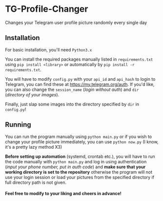 # TG-Profile-Changer
Changes your Telegram user profile picture randomly every single day

## Installation
For basic installation, you'll need `Python3.x`

You can install the required packages manually listed in `requirements.txt` using ```pip install <library>``` or automatically by ```pip install -r requirements.txt```.

You will have to modify `config.py` with your `api_id` and `api_hash` to login to Telegram, you can find these at https://my.telegram.org/auth. If you'd like, you can also change the `session_name` (*login without auth*) and `dir` (*directory of your images*).

Finally, just slap some images into the directory specified by `dir` in `config.py`!

## Running
You can run the program manually using ```python main.py``` or if you wish to change your profile picture immediately, you can use ```python now.py``` (I know, it's a pretty lazy method X3)

**Before setting up automation** (systemd, crontab etc.), you will have to run the code manually with ```python main.py``` and log in using authentication (*input your phone number, put in auth code*) and **make sure that your working directory is set to the repository** otherwise the program will not use your login session or load your pictures from the specified directory if full directory path is not given.

#### Feel free to modify to your liking and cheers in advance!
